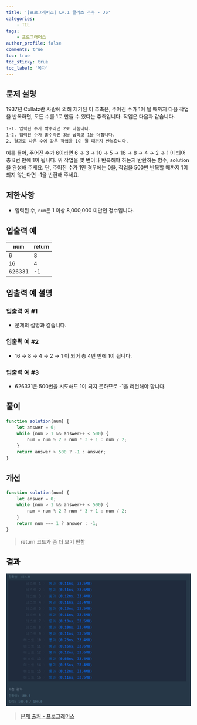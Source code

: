 ```yaml
---
title: '[프로그래머스] Lv.1 콜라츠 추측 - JS'
categories:
    - TIL
tags:
    - 프로그래머스
author_profile: false
comments: true
toc: true
toc_sticky: true
toc_label: '목차'
---
```


## 문제 설명

1937년 Collatz란 사람에 의해 제기된 이 추측은, 주어진 수가 1이 될 때까지 다음 작업을 반복하면, 모든 수를 1로 만들 수 있다는 추측입니다. 작업은 다음과 같습니다.

```
1-1. 입력된 수가 짝수라면 2로 나눕니다.
1-2. 입력된 수가 홀수라면 3을 곱하고 1을 더합니다.
2. 결과로 나온 수에 같은 작업을 1이 될 때까지 반복합니다.
```

예를 들어, 주어진 수가 6이라면 6 → 3 → 10 → 5 → 16 → 8 → 4 → 2 → 1 이 되어 총 8번 만에 1이 됩니다. 위 작업을 몇 번이나 반복해야 하는지 반환하는 함수, solution을 완성해 주세요. 단, 주어진 수가 1인 경우에는 0을, 작업을 500번 반복할 때까지 1이 되지 않는다면 –1을 반환해 주세요.

## 제한사항

-   입력된 수, `num`은 1 이상 8,000,000 미만인 정수입니다.

## 입출력 예

| num    | return |
| ------ | ------ |
| 6      | 8      |
| 16     | 4      |
| 626331 | -1     |

## 입출력 예 설명

### 입출력 예 #1

-   문제의 설명과 같습니다.

### 입출력 예 #2

-   16 → 8 → 4 → 2 → 1 이 되어 총 4번 만에 1이 됩니다.

### 입출력 예 #3

-   626331은 500번을 시도해도 1이 되지 못하므로 -1을 리턴해야 합니다.

## 풀이

```javascript
function solution(num) {
    let answer = 0;
    while (num > 1 && answer++ < 500) {
        num = num % 2 ? num * 3 + 1 : num / 2;
    }
    return answer > 500 ? -1 : answer;
}
```

## 개선

```javascript
function solution(num) {
    let answer = 0;
    while (num > 1 && answer++ < 500) {
        num = num % 2 ? num * 3 + 1 : num / 2;
    }
    return num === 1 ? answer : -1;
}
```

> return 코드가 좀 더 보기 편함

## 결과

![result](/assets/images/2023/08/21/algorithm-14-result.png)

> [문제 출처 - 프로그래머스](https://school.programmers.co.kr/learn/courses/30/lessons/12943)
